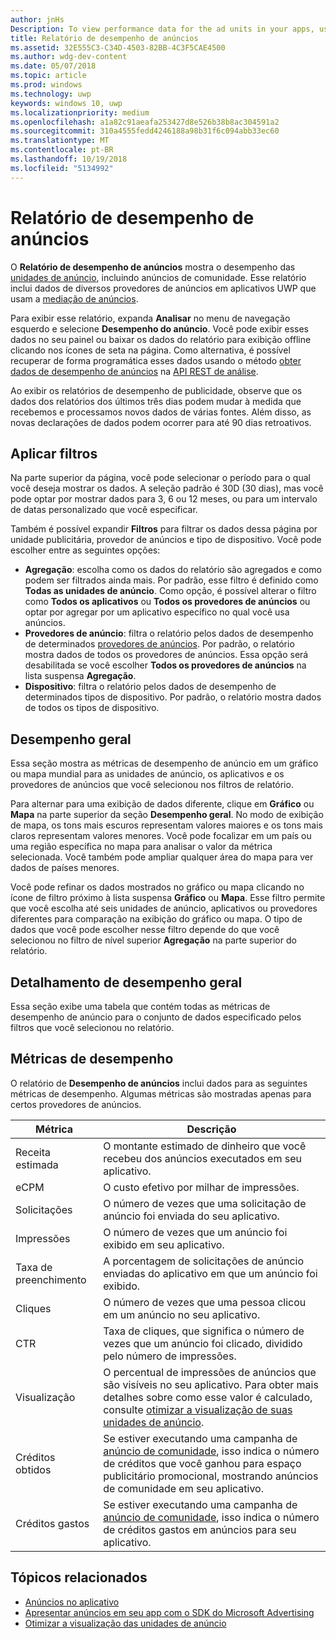 ```yaml
---
author: jnHs
Description: To view performance data for the ad units in your apps, use the advertising performance report on the Windows Dev Center dashboard.
title: Relatório de desempenho de anúncios
ms.assetid: 32E555C3-C34D-4503-82BB-4C3F5CAE4500
ms.author: wdg-dev-content
ms.date: 05/07/2018
ms.topic: article
ms.prod: windows
ms.technology: uwp
keywords: windows 10, uwp
ms.localizationpriority: medium
ms.openlocfilehash: a1a82c91aeafa253427d8e526b38b8ac304591a2
ms.sourcegitcommit: 310a4555fedd4246188a98b31f6c094abb33ec60
ms.translationtype: MT
ms.contentlocale: pt-BR
ms.lasthandoff: 10/19/2018
ms.locfileid: "5134992"
---
```

# <a name="advertising-performance-report"></a>Relatório de desempenho de anúncios


O **Relatório de desempenho de anúncios** mostra o desempenho das [unidades de anúncio](in-app-ads.md), incluindo anúncios de comunidade. Esse relatório inclui dados de diversos provedores de anúncios em aplicativos UWP que usam a [mediação de anúncios](in-app-ads.md#mediation).

Para exibir esse relatório, expanda **Analisar** no menu de navegação esquerdo e selecione **Desempenho do anúncio**. Você pode exibir esses dados no seu painel ou baixar os dados do relatório para exibição offline clicando nos ícones de seta na página. Como alternativa, é possível recuperar de forma programática esses dados usando o método [obter dados de desempenho de anúncios](../monetize/get-ad-performance-data.md) na [API REST de análise](../monetize/access-analytics-data-using-windows-store-services.md).

Ao exibir os relatórios de desempenho de publicidade, observe que os dados dos relatórios dos últimos três dias podem mudar à medida que recebemos e processamos novos dados de várias fontes. Além disso, as novas declarações de dados podem ocorrer para até 90 dias retroativos.

## <a name="apply-filters"></a>Aplicar filtros

Na parte superior da página, você pode selecionar o período para o qual você deseja mostrar os dados. A seleção padrão é 30D (30 dias), mas você pode optar por mostrar dados para 3, 6 ou 12 meses, ou para um intervalo de datas personalizado que você especificar.

Também é possível expandir **Filtros** para filtrar os dados dessa página por unidade publicitária, provedor de anúncios e tipo de dispositivo. Você pode escolher entre as seguintes opções:

* **Agregação**: escolha como os dados do relatório são agregados e como podem ser filtrados ainda mais. Por padrão, esse filtro é definido como **Todas as unidades de anúncio**. Como opção, é possível alterar o filtro como **Todos os aplicativos** ou **Todos os provedores de anúncios** ou optar por agregar por um aplicativo específico no qual você usa anúncios.
* **Provedores de anúncio**: filtra o relatório pelos dados de desempenho de determinados [provedores de anúncios](in-app-ads.md#paid-networks). Por padrão, o relatório mostra dados de todos os provedores de anúncios. Essa opção será desabilitada se você escolher **Todos os provedores de anúncios** na lista suspensa **Agregação**.
* **Dispositivo**: filtra o relatório pelos dados de desempenho de determinados tipos de dispositivo. Por padrão, o relatório mostra dados de todos os tipos de dispositivo.

## <a name="overall-performance"></a>Desempenho geral

Essa seção mostra as métricas de desempenho de anúncio em um gráfico ou mapa mundial para as unidades de anúncio, os aplicativos e os provedores de anúncios que você selecionou nos filtros de relatório.

Para alternar para uma exibição de dados diferente, clique em **Gráfico** ou **Mapa** na parte superior da seção **Desempenho geral**. No modo de exibição de mapa, os tons mais escuros representam valores maiores e os tons mais claros representam valores menores. Você pode focalizar em um país ou uma região específica no mapa para analisar o valor da métrica selecionada. Você também pode ampliar qualquer área do mapa para ver dados de países menores.

Você pode refinar os dados mostrados no gráfico ou mapa clicando no ícone de filtro próximo à lista suspensa **Gráfico** ou **Mapa**. Esse filtro permite que você escolha até seis unidades de anúncio, aplicativos ou provedores diferentes para comparação na exibição do gráfico ou mapa. O tipo de dados que você pode escolher nesse filtro depende do que você selecionou no filtro de nível superior **Agregação** na parte superior do relatório.


## <a name="overall-performance-breakdown"></a>Detalhamento de desempenho geral

Essa seção exibe uma tabela que contém todas as métricas de desempenho de anúncio para o conjunto de dados especificado pelos filtros que você selecionou no relatório.

## <a name="performance-metrics"></a>Métricas de desempenho

O relatório de **Desempenho de anúncios** inclui dados para as seguintes métricas de desempenho. Algumas métricas são mostradas apenas para certos provedores de anúncios.

|  Métrica  |  Descrição  |
|----------|---------------|
| Receita estimada  |  O montante estimado de dinheiro que você recebeu dos anúncios executados em seu aplicativo. |
| eCPM  |  O custo efetivo por milhar de impressões. |
| Solicitações  | O número de vezes que uma solicitação de anúncio foi enviada do seu aplicativo.  |
| Impressões  | O número de vezes que um anúncio foi exibido em seu aplicativo.  |
| Taxa de preenchimento  | A porcentagem de solicitações de anúncio enviadas do aplicativo em que um anúncio foi exibido.  |
| Cliques  |  O número de vezes que uma pessoa clicou em um anúncio no seu aplicativo. |
| CTR  |  Taxa de cliques, que significa o número de vezes que um anúncio foi clicado, dividido pelo número de impressões. |
| Visualização | O percentual de impressões de anúncios que são visíveis no seu aplicativo. Para obter mais detalhes sobre como esse valor é calculado, consulte [otimizar a visualização de suas unidades de anúncio](../monetize/optimize-ad-unit-viewability.md). |
| Créditos obtidos  | Se estiver executando uma campanha de [anúncio de comunidade](https://docs.microsoft.com/windows/uwp/publish/about-community-ads), isso indica o número de créditos que você ganhou para espaço publicitário promocional, mostrando anúncios de comunidade em seu aplicativo.  |
| Créditos gastos  | Se estiver executando uma campanha de [anúncio de comunidade](https://docs.microsoft.com/windows/uwp/publish/about-community-ads), isso indica o número de créditos gastos em anúncios para seu aplicativo.  |

## <a name="related-topics"></a>Tópicos relacionados

* [Anúncios no aplicativo](in-app-ads.md)
* [Apresentar anúncios em seu app com o SDK do Microsoft Advertising](../monetize/display-ads-in-your-app.md)
* [Otimizar a visualização das unidades de anúncio](../monetize/optimize-ad-unit-viewability.md)


 
